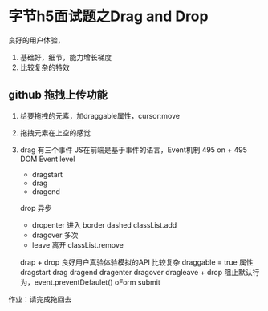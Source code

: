 # 字节h5面试题之Drag and Drop
良好的用户体验，
1. 基础好，细节，能力增长梯度
2. 比较复杂的特效

## github 拖拽上传功能
1. 给要拖拽的元素，加draggable属性，cursor:move
2. 拖拽元素在上空的感觉
3. drag 有三个事件
    JS在前端是基于事件的语言，Event机制 495
    on + 495 DOM Event level
    - dragstart 
    - drag
    - dragend

    drop 异步
    - dropenter 进入 border dashed classList.add
    - dragover  多次 
    - leave 离开 classList.remove

    drap + drop 良好用户真验体验模拟的API 比较复杂
    draggable = true 属性
    dragstart  drag dragend
    dragenter dragover dragleave + drop
    阻止默认行为，event.preventDefaulet()
    oForm submit

作业：请完成拖回去